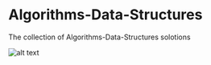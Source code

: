 # Algorithms-Data-Structures

The collection of Algorithms-Data-Structures solotions

![alt text](https://uploads.sitepoint.com/wp-content/uploads/2015/05/1431391699Fotolia_64334859_Subscription_Monthly_M.jpg)
